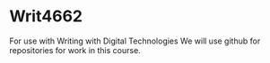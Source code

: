 # Writ4662
For use with Writing with Digital Technologies
We will use github for repositories for work in this course. 
